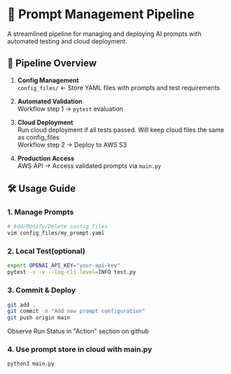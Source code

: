 # 📝 Prompt Management Pipeline

A streamlined pipeline for managing and deploying AI prompts with automated testing and cloud deployment.

## 🚀 Pipeline Overview

1. **Config Management**  
   `config_files/` ← Store YAML files with prompts and test requirements

2. **Automated Validation**  
   Workflow step 1 → `pytest` evaluation

3. **Cloud Deployment** \
    Run cloud deployment if all tests passed. Will keep cloud files the same as config_files \
    Workflow step 2 → Deploy to AWS S3

4. **Production Access**  
   AWS API → Access validated prompts via `main.py`

## 🛠️ Usage Guide

### 1. Manage Prompts
```bash
# Add/Modify/Delete config files
vim config_files/my_prompt.yaml
```
### 2. Local Test(optional)
```bash
export OPENAI_API_KEY="your-api-key"
pytest -s -v --log-cli-level=INFO test.py
```
### 3. Commit & Deploy
```bash
git add .
git commit -m "Add new prompt configuration"
git push origin main
```
Observe Run Status in "Action" section on github
### 4. Use prompt store in cloud with main.py
```bash
python3 main.py
```